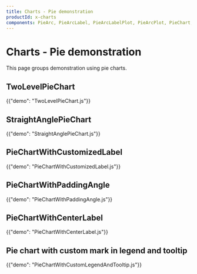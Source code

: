 ```yaml
---
title: Charts - Pie demonstration
productId: x-charts
components: PieArc, PieArcLabel, PieArcLabelPlot, PieArcPlot, PieChart, PiePlot
---
```


# Charts - Pie demonstration

<p class="description">This page groups demonstration using pie charts.</p>

## TwoLevelPieChart

{{"demo": "TwoLevelPieChart.js"}}

## StraightAnglePieChart

{{"demo": "StraightAnglePieChart.js"}}

## PieChartWithCustomizedLabel

{{"demo": "PieChartWithCustomizedLabel.js"}}

## PieChartWithPaddingAngle

{{"demo": "PieChartWithPaddingAngle.js"}}

## PieChartWithCenterLabel

{{"demo": "PieChartWithCenterLabel.js"}}

## Pie chart with custom mark in legend and tooltip

{{"demo": "PieChartWithCustomLegendAndTooltip.js"}}
